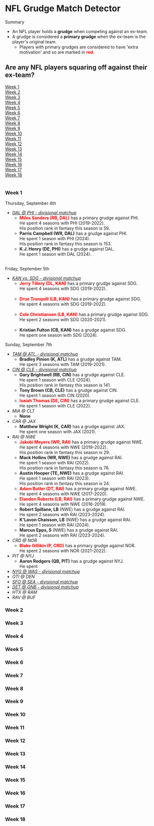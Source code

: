 # NFL Grudge Match Detector
Summary
- An NFL player holds a **grudge** when competing against an ex-team.
- A grudge is considered a **primary grudge** when the ex-team is the player's original team.
  - Players with primary grudges are considered to have 'extra motivation' and so are marked in **<span style="color: red;">red</span>**.<br/>

## Are any NFL players squaring off against their ex-team?
[Week 1](#week-1)<br/>
[Week 2](#week-2)<br/>
[Week 3](#week-3)<br/>
[Week 4](#week-4)<br/>
[Week 5](#week-5)<br/>
[Week 6](#week-6)<br/>
[Week 7](#week-7)<br/>
[Week 8](#week-8)<br/>
[Week 9](#week-9)<br/>
[Week 10](#week-10)<br/>
[Week 11](#week-11)<br/>
[Week 12](#week-12)<br/>
[Week 13](#week-13)<br/>
[Week 14](#week-14)<br/>
[Week 15](#week-15)<br/>
[Week 16](#week-16)<br/>
[Week 17](#week-17)<br/>
[Week 18](#week-18)<br/><br/>

### Week 1
Thursday, September 4th  
- <ins>*DAL @ PHI - divisional matchup*</ins><br/>
  - **<span style="color: red;">Miles Sanders (RB, DAL)</span>** has a primary grudge against PHI.<br/> He spent 4 seasons with PHI (2019-2022).<br/> His position rank in fantasy this season is 59.<br/>
  - **Parris Campbell (WR, DAL)** has a grudge against PHI.<br/> He spent 1 season with PHI (2024).<br/> His position rank in fantasy this season is 153.<br/>
  - **K.J. Henry (DE, PHI)** has a grudge against DAL.<br/> He spent 1 season with DAL (2024).<br/><br/>

Friday, September 5th  
- <ins>*KAN vs. SDG - divisional matchup*</ins><br/>
  - **<span style="color: red;">Jerry Tillery (DL, KAN)</span>** has a primary grudge against SDG.<br/> He spent 4 seasons with SDG (2019-2022).<br/><br/>
  - **<span style="color: red;">Drue Tranquill (LB, KAN)</span>** has a primary grudge against SDG.<br/> He spent 4 seasons with SDG (2019-2022).<br/><br/>
  - **<span style="color: red;">Cole Christiansen (LB, KAN)</span>** has a primary grudge against SDG.<br/> He spent 2 seasons with SDG (2020-2021).<br/><br/>
  - **Kristian Fulton (CB, KAN)** has a grudge against SDG.<br/> He spent one season with SDG (2024).<br/>

Sunday, September 7th  
- <ins>*TAM @ ATL - divisional matchup*</ins>
  - **Bradley Pinion (K, ATL)** has a grudge against TAM.<br/> He spent 3 seasons with TAM (2019-2021).<br/>
- <ins>*CIN @ CLE - divisional matchup*</ins>
  - **Gary Brightwell (RB, CIN)** has a grudge against CLE.<br/> He spent 1 season with CLE (2024).<br/> His position rank in fantasy this season is 141.<br/>
  - **Tony Brown (CB, CLE)** has a grudge against CIN.<br/> He spent 1 season with CIN (2020).<br/>
  - **<span style="color: red;">Isaiah Thomas (DE, CIN)</span>** has a primary grudge against CLE.<br/> He spent 1 season with CLE (2022).<br/>
- *MIA @ CLT*
  - **None**
- *CAR @ JAX*
  - **Matthew Wright (K, CAR)** has a grudge against JAX.<br/> He spent one season with JAX (2021).<br/>
- *RAI @ NWE*
  - **<span style="color: red;">Jakobi Meyers (WR, RAI)</span>** has a primary grudge against NWE.<br/> He spent 4 seasons with NWE (2019-2022).<br/> His position rank in fantasy this season is 29.<br/>
  - **Mack Hollins (WR, NWE)** has a grudge against RAI.<br/> He spent 1 season with RAI (2022).<br/> His position rank in fantasy this season is 76.<br/>
  -  **Austin Hooper (TE, NWE)** has a grudge against RAI.<br/> He spent 1 season with RAI (2023).<br/> His position rank in fantasy this season is 24.<br/>
  - **<span style="color: red;">Adam Butler (DT, RAI)</span>** has a primary grudge against NWE.<br/> He spent 4 seasons with NWE (2017-2020).<br/>
  - **<span style="color: red;">Elandon Roberts (LB, RAI)</span>** has a primary grudge against NWE.<br/> He spent 4 seasons with NWE (2016-2019).<br/>
  - **Robert Spillane, LB** (NWE) has a grudge against RAI.<br/> He spent 2 seasons with RAI (2023-2024).<br/>
  - **K'Lavon Chaisson, LB** (NWE) has a grudge against RAI.<br/> He spent 1 season with RAI (2024).<br/>
  - **Marcus Epps, S** (NWE) has a grudge against RAI.<br/> He spent 2 seasons with RAI (2023-2024).<br/>
- *CRD @ NOR*
  - **<span style="color: red;">Blake Gillikin (P, CRD)</span>** has a primary grudge against NOR.<br/> He spent 2 seasons with NOR (2021-2022).<br/>
- *PIT @ NYJ*
  - **Aaron Rodgers (QB, PIT)** has a grudge against NYJ.<br/> He spent
- <ins>*NYG @ WAS - divisional matchup*</ins>
- *OTI @ DEN*
- <ins>*SFO @ SEA - divisional matchup*</ins>
- <ins>*DET @ GNB - divisional matchup*</ins>
- *HTX @ RAM*
- *RAV @ BUF*
  
### Week 2
### Week 3
### Week 4
### Week 5
### Week 6
### Week 7
### Week 8
### Week 9
### Week 10
### Week 11
### Week 12
### Week 13
### Week 14
### Week 15
### Week 16
### Week 17
### Week 18


